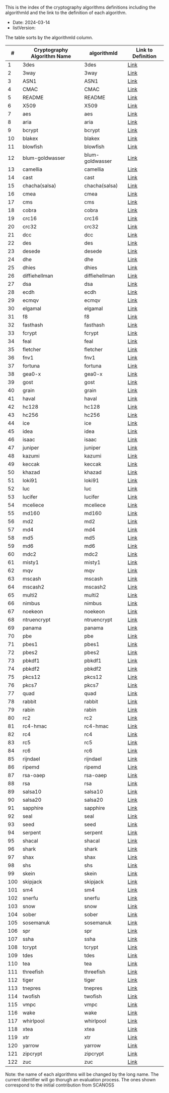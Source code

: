 This is the index of the cryptography algorithms definitions including the algorithmId and the link to the definition of each algorithm.

* Date: 2024-03-14
* listVersion:

The table sorts by the algorithmId column.

| **#** | **Cryptography Algorithm Name** | **algorithmId** | **Link to Definition** |
|-------|--------------------------------|-----------------|------------------------|
| 1     | 3des| 3des            | [Link](https://github.com/scanoss/crypto_algorithms_open_dataset/main/definitions_crypto_algorithms/list_definitions_crypto_algorithms/3des.yaml) |
| 2     | 3way | 3way            | [Link](https://github.com/scanoss/crypto_algorithms_open_dataset/main/definitions_crypto_algorithms/list_definitions_crypto_algorithms/3way.yaml) |
| 3     | ASN1 | ASN1            | [Link](https://github.com/scanoss/crypto_algorithms_open_dataset/main/definitions_crypto_algorithms/list_definitions_crypto_algorithms/ASN1.yaml) |
| 4     | CMAC | CMAC            | [Link](https://github.com/scanoss/crypto_algorithms_open_dataset/main/definitions_crypto_algorithms/list_definitions_crypto_algorithms/CMAC.yaml) |
| 5     | README | README          | [Link](https://github.com/scanoss/crypto_algorithms_open_dataset/main/definitions_crypto_algorithms/list_definitions_crypto_algorithms/README.md) |
| 6     | X509 | X509            | [Link](https://github.com/scanoss/crypto_algorithms_open_dataset/main/definitions_crypto_algorithms/list_definitions_crypto_algorithms/X509.yaml) |
| 7     | aes  | aes             | [Link](https://github.com/scanoss/crypto_algorithms_open_dataset/main/definitions_crypto_algorithms/list_definitions_crypto_algorithms/aes.yaml) |
| 8     | aria | aria            | [Link](https://github.com/scanoss/crypto_algorithms_open_dataset/main/definitions_crypto_algorithms/list_definitions_crypto_algorithms/aria.yaml) |
| 9     | bcrypt | bcrypt          | [Link](https://github.com/scanoss/crypto_algorithms_open_dataset/main/definitions_crypto_algorithms/list_definitions_crypto_algorithms/bcrypt.yaml) |
| 10    | blakex | blakex          | [Link](https://github.com/scanoss/crypto_algorithms_open_dataset/main/definitions_crypto_algorithms/list_definitions_crypto_algorithms/blakex.yaml) |
| 11    | blowfish | blowfish        | [Link](https://github.com/scanoss/crypto_algorithms_open_dataset/main/definitions_crypto_algorithms/list_definitions_crypto_algorithms/blowfish.yaml) |
| 12    | blum-goldwasser | blum-goldwasser | [Link](https://github.com/scanoss/crypto_algorithms_open_dataset/main/definitions_crypto_algorithms/list_definitions_crypto_algorithms/blum-goldwasser.yaml) |
| 13    | camellia | camellia        | [Link](https://github.com/scanoss/crypto_algorithms_open_dataset/main/definitions_crypto_algorithms/list_definitions_crypto_algorithms/camellia.yaml) |
| 14    | cast | cast            | [Link](https://github.com/scanoss/crypto_algorithms_open_dataset/main/definitions_crypto_algorithms/list_definitions_crypto_algorithms/cast.yaml) |
| 15    | chacha(salsa) | chacha(salsa)   | [Link](https://github.com/scanoss/crypto_algorithms_open_dataset/main/definitions_crypto_algorithms-list_definitions_crypto_algorithms/chacha(salsa).yaml) |
| 16    | cmea | cmea            | [Link](https://github.com/scanoss/crypto_algorithms_open_dataset/main/definitions_crypto_algorithms/list_definitions_crypto_algorithms/cmea.yaml) |
| 17    | cms     | cms          | [Link](https://github.com/scanoss/crypto_algorithms_open_dataset/main/definitions_crypto_algorithms/list_definitions_crypto_algorithms/cms.yaml) |
| 18    | cobra | cobra           | [Link](https://github.com/scanoss/crypto_algorithms_open_dataset/main/definitions_crypto_algorithms/list_definitions_crypto_algorithms/cobra.yaml) |
| 19    | crc16 | crc16           | [Link](https://github.com/scanoss/crypto_algorithms_open_dataset/main/definitions_crypto_algorithms/list_definitions_crypto_algorithms/crc16.yaml) |
| 20    | crc32 | crc32           | [Link](https://github.com/scanoss/crypto_algorithms_open_dataset/main/definitions_crypto_algorithms/list_definitions_crypto_algorithms/crc32.yaml) |
| 21    | dcc     | dcc     | [Link](https://github.com/scanoss/crypto_algorithms_open_dataset/main/definitions_crypto_algorithms/list_definitions_crypto_algorithms/dcc.yaml) |
| 22    | des     | des     | [Link](https://github.com/scanoss/crypto_algorithms_open_dataset/main/definitions_crypto_algorithms/list_definitions_crypto_algorithms/des.yaml) |
| 23    | desede | desede          | [Link](https://github.com/scanoss/crypto_algorithms_open_dataset/main/definitions_crypto_algorithms/list_definitions_crypto_algorithms/desede.yaml) |
| 24    | dhe     | dhe     | [Link](https://github.com/scanoss/crypto_algorithms_open_dataset/main/definitions_crypto_algorithms/list_definitions_crypto_algorithms/dhe.yaml) |
| 25    | dhies | dhies           | [Link](https://github.com/scanoss/crypto_algorithms_open_dataset/main/definitions_crypto_algorithms/list_definitions_crypto_algorithms/dhies.yaml) |
| 26    | diffiehellman | diffiehellman  | [Link](https://github.com/scanoss/crypto_algorithms_open_dataset/main/definitions_crypto_algorithms/list_definitions_crypto_algorithms/diffiehellman.yaml) |
| 27    | dsa     |dsa     | [Link](https://github.com/scanoss/crypto_algorithms_open_dataset/main/definitions_crypto_algorithms/list_definitions_crypto_algorithms/dsa.yaml) |
| 28    | ecdh | ecdh            | [Link](https://github.com/scanoss/crypto_algorithms_open_dataset/main/definitions_crypto_algorithms/list_definitions_crypto_algorithms/ecdh.yaml) |
| 29    | ecmqv | ecmqv           | [Link](https://github.com/scanoss/crypto_algorithms_open_dataset/main/definitions_crypto_algorithms/list_definitions_crypto_algorithms/ecmqv.yaml) |
| 30    | elgamal | elgamal         | [Link](https://github.com/scanoss/crypto_algorithms_open_dataset/main/definitions_crypto_algorithms/list_definitions_crypto_algorithms/elgamal.yaml) |
| 31    | f8    | f8    | [Link](https://github.com/scanoss/crypto_algorithms_open_dataset/main/definitions_crypto_algorithms/list_definitions_crypto_algorithms/f8.yaml) |
| 32    | fasthash | fasthash        | [Link](https://github.com/scanoss/crypto_algorithms_open_dataset/main/definitions_crypto_algorithms/list_definitions_crypto_algorithms/fasthash.yaml) |
| 33    | fcrypt | fcrypt          | [Link](https://github.com/scanoss/crypto_algorithms_open_dataset/main/definitions_crypto_algorithms/list_definitions_crypto_algorithms/fcrypt.yaml) |
| 34    | feal | feal            | [Link](https://github.com/scanoss/crypto_algorithms_open_dataset/main/definitions_crypto_algorithms/list_definitions_crypto_algorithms/feal.yaml) |
| 35    | fletcher | fletcher        | [Link](https://github.com/scanoss/crypto_algorithms_open_dataset/main/definitions_crypto_algorithms/list_definitions_crypto_algorithms/fletcher.yaml) |
| 36    | fnv1 | fnv1            | [Link](https://github.com/scanoss/crypto_algorithms_open_dataset/main/definitions_crypto_algorithms/list_definitions_crypto_algorithms/fnv1.yaml) |
| 37    | fortuna | fortuna         | [Link](https://github.com/scanoss/crypto_algorithms_open_dataset/main/definitions_crypto_algorithms/list_definitions_crypto_algorithms/fortuna.yaml) |
| 38    | gea0-x | gea0-x          | [Link](https://github.com/scanoss/crypto_algorithms_open_dataset/main/definitions_crypto_algorithms/list_definitions_crypto_algorithms/gea0-x.yaml) |
| 39    | gost | gost            | [Link](https://github.com/scanoss/crypto_algorithms_open_dataset/main/definitions_crypto_algorithms/list_definitions_crypto_algorithms/gost.yaml) |
| 40    | grain | grain           | [Link](https://github.com/scanoss/crypto_algorithms_open_dataset/main/definitions_crypto_algorithms/list_definitions_crypto_algorithms/grain.yaml) |
| 41    | haval | haval           | [Link](https://github.com/scanoss/crypto_algorithms_open_dataset/main/definitions_crypto_algorithms/list_definitions_crypto_algorithms/haval.yaml) |
| 42    | hc128 | hc128           | [Link](https://github.com/scanoss/crypto_algorithms_open_dataset/main/definitions_crypto_algorithms/list_definitions_crypto_algorithms/hc128.yaml) |
| 43    | hc256 | hc256           | [Link](https://github.com/scanoss/crypto_algorithms_open_dataset/main/definitions_crypto_algorithms/list_definitions_crypto_algorithms/hc256.yaml) |
| 44    | ice   |ice   | [Link](https://github.com/scanoss/crypto_algorithms_open_dataset/main/definitions_crypto_algorithms/list_definitions_crypto_algorithms/ice.yaml) |
| 45    | idea | idea            | [Link](https://github.com/scanoss/crypto_algorithms_open_dataset/main/definitions_crypto_algorithms/list_definitions_crypto_algorithms/idea.yaml) |
| 46    | isaac | isaac           | [Link](https://github.com/scanoss/crypto_algorithms_open_dataset/main/definitions_crypto_algorithms/list_definitions_crypto_algorithms/isaac.yaml) |
| 47    | juniper | juniper         | [Link](https://github.com/scanoss/crypto_algorithms_open_dataset/main/definitions_crypto_algorithms/list_definitions_crypto_algorithms/juniper.yaml) |
| 48    | kazumi | kazumi          | [Link](https://github.com/scanoss/crypto_algorithms_open_dataset/main/definitions_crypto_algorithms/list_definitions_crypto_algorithms/kazumi.yaml) |
| 49    | keccak | keccak          | [Link](https://github.com/scanoss/crypto_algorithms_open_dataset/main/definitions_crypto_algorithms/list_definitions_crypto_algorithms/keccak.yaml) |
| 50    | khazad | khazad          | [Link](https://github.com/scanoss/crypto_algorithms_open_dataset/main/definitions_crypto_algorithms/list_definitions_crypto_algorithms/khazad.yaml) |
| 51    | loki91 | loki91          | [Link](https://github.com/scanoss/crypto_algorithms_open_dataset/main/definitions_crypto_algorithms/list_definitions_crypto_algorithms/loki91.yaml) |
| 52    | luc     |luc     | [Link](https://github.com/scanoss/crypto_algorithms_open_dataset/main/definitions_crypto_algorithms/list_definitions_crypto_algorithms/luc.yaml) |
| 53    | lucifer | lucifer         | [Link](https://github.com/scanoss/crypto_algorithms_open_dataset/main/definitions_crypto_algorithms/list_definitions_crypto_algorithms/lucifer.yaml) |
| 54    | mceliece | mceliece        | [Link](https://github.com/scanoss/crypto_algorithms_open_dataset/main/definitions_crypto_algorithms/list_definitions_crypto_algorithms/mceliece.yaml) |
| 55    | md160 | md160           | [Link](https://github.com/scanoss/crypto_algorithms_open_dataset/main/definitions_crypto_algorithms/list_definitions_crypto_algorithms/md160.yaml) |
| 56    | md2     | md2     | [Link](https://github.com/scanoss/crypto_algorithms_open_dataset/main/definitions_crypto_algorithms/list_definitions_crypto_algorithms/md2.yaml) |
| 57    | md4     |md4     | [Link](https://github.com/scanoss/crypto_algorithms_open_dataset/main/definitions_crypto_algorithms/list_definitions_crypto_algorithms/md4.yaml) |
| 58    | md5     |md5     | [Link](https://github.com/scanoss/crypto_algorithms_open_dataset/main/definitions_crypto_algorithms/list_definitions_crypto_algorithms/md5.yaml) |
| 59    | md6     |md6     | [Link](https://github.com/scanoss/crypto_algorithms_open_dataset/main/definitions_crypto_algorithms/list_definitions_crypto_algorithms/md6.yaml) |
| 60    | mdc2 | mdc2            | [Link](https://github.com/scanoss/crypto_algorithms_open_dataset/main/definitions_crypto_algorithms/list_definitions_crypto_algorithms/mdc2.yaml) |
| 61    | misty1 | misty1          | [Link](https://github.com/scanoss/crypto_algorithms_open_dataset/main/definitions_crypto_algorithms/list_definitions_crypto_algorithms/misty1.yaml) |
| 62    | mqv     |mqv     | [Link](https://github.com/scanoss/crypto_algorithms_open_dataset/main/definitions_crypto_algorithms/list_definitions_crypto_algorithms/mqv.yaml) |
| 63    | mscash | mscash          | [Link](https://github.com/scanoss/crypto_algorithms_open_dataset/main/definitions_crypto_algorithms/list_definitions_crypto_algorithms/mscash.yaml) |
| 64    | mscash2 | mscash2         | [Link](https://github.com/scanoss/crypto_algorithms_open_dataset/main/definitions_crypto_algorithms/list_definitions_crypto_algorithms/mscash2.yaml) |
| 65    | multi2 | multi2          | [Link](https://github.com/scanoss/crypto_algorithms_open_dataset/main/definitions_crypto_algorithms/list_definitions_crypto_algorithms/multi2.yaml) |
| 66    | nimbus | nimbus          | [Link](https://github.com/scanoss/crypto_algorithms_open_dataset/main/definitions_crypto_algorithms/list_definitions_crypto_algorithms/nimbus.yaml) |
| 67    | noekeon | noekeon         | [Link](https://github.com/scanoss/crypto_algorithms_open_dataset/main/definitions_crypto_algorithms/list_definitions_crypto_algorithms/noekeon.yaml) |
| 68    | ntruencrypt | ntruencrypt    | [Link](https://github.com/scanoss/crypto_algorithms_open_dataset/main/definitions_crypto_algorithms/list_definitions_crypto_algorithms/ntruencrypt.yaml) |
| 69    | panama | panama          | [Link](https://github.com/scanoss/crypto_algorithms_open_dataset/main/definitions_crypto_algorithms/list_definitions_crypto_algorithms/panama.yaml) |
| 70    | pbe   |pbe   | [Link](https://github.com/scanoss/crypto_algorithms_open_dataset/main/definitions_crypto_algorithms/list_definitions_crypto_algorithms/pbe.yaml) |
| 71    | pbes1 | pbes1           | [Link](https://github.com/scanoss/crypto_algorithms_open_dataset/main/definitions_crypto_algorithms/list_definitions_crypto_algorithms/pbes1.yaml) |
| 72    | pbes2 | pbes2           | [Link](https://github.com/scanoss/crypto_algorithms_open_dataset/main/definitions_crypto_algorithms/list_definitions_crypto_algorithms/pbes2.yaml) |
| 73    | pbkdf1 | pbkdf1          | [Link](https://github.com/scanoss/crypto_algorithms_open_dataset/main/definitions_crypto_algorithms/list_definitions_crypto_algorithms/pbkdf1.yaml) |
| 74    | pbkdf2 | pbkdf2          | [Link](https://github.com/scanoss/crypto_algorithms_open_dataset/main/definitions_crypto_algorithms/list_definitions_crypto_algorithms/pbkdf2.yaml) |
| 75    | pkcs12 | pkcs12          | [Link](https://github.com/scanoss/crypto_algorithms_open_dataset/main/definitions_crypto_algorithms/list_definitions_crypto_algorithms/pkcs12.yaml) |
| 76    | pkcs7 | pkcs7           | [Link](https://github.com/scanoss/crypto_algorithms_open_dataset/main/definitions_crypto_algorithms/list_definitions_crypto_algorithms/pkcs7.yaml) |
| 77    | quad | quad            | [Link](https://github.com/scanoss/crypto_algorithms_open_dataset/main/definitions_crypto_algorithms/list_definitions_crypto_algorithms/quad.yaml) |
| 78    | rabbit | rabbit          | [Link](https://github.com/scanoss/crypto_algorithms_open_dataset/main/definitions_crypto_algorithms/list_definitions_crypto_algorithms/rabbit.yaml) |
| 79    | rabin | rabin           | [Link](https://github.com/scanoss/crypto_algorithms_open_dataset/main/definitions_crypto_algorithms/list_definitions_crypto_algorithms/rabin.yaml) |
| 80    | rc2   | rc2   | [Link](https://github.com/scanoss/crypto_algorithms_open_dataset/main/definitions_crypto_algorithms/list_definitions_crypto_algorithms/rc2.yaml) |
| 81    | rc4-hmac | rc4-hmac        | [Link](https://github.com/scanoss/crypto_algorithms_open_dataset/main/definitions_crypto_algorithms/list_definitions_crypto_algorithms/rc4-hmac.yaml) |
| 82    | rc4 | rc4             | [Link](https://github.com/scanoss/crypto_algorithms_open_dataset/main/definitions_crypto_algorithms/list_definitions_crypto_algorithms/rc4.yaml) |
| 83    | rc5 | rc5             | [Link](https://github.com/scanoss/crypto_algorithms_open_dataset/main/definitions_crypto_algorithms/list_definitions_crypto_algorithms/rc5.yaml) |
| 84    | rc6 | rc6             | [Link](https://github.com/scanoss/crypto_algorithms_open_dataset/main/definitions_crypto_algorithms/list_definitions_crypto_algorithms/rc6.yaml) |
| 85    | rijndael | rijndael        | [Link](https://github.com/scanoss/crypto_algorithms_open_dataset/main/definitions_crypto_algorithms/list_definitions_crypto_algorithms/rijndael.yaml) |
| 86    | ripemd | ripemd          | [Link](https://github.com/scanoss/crypto_algorithms_open_dataset/main/definitions_crypto_algorithms/list_definitions_crypto_algorithms/ripemd.yaml) |
| 87    | rsa-oaep | rsa-oaep        | [Link](https://github.com/scanoss/crypto_algorithms_open_dataset/main/definitions_crypto_algorithms/list_definitions_crypto_algorithms/rsa-oaep.yaml) |
| 88    | rsa | rsa             | [Link](https://github.com/scanoss/crypto_algorithms_open_dataset/main/definitions_crypto_algorithms/list_definitions_crypto_algorithms/rsa.yaml) |
| 89    | salsa10 | salsa10         | [Link](https://github.com/scanoss/crypto_algorithms_open_dataset/main/definitions_crypto_algorithms/list_definitions_crypto_algorithms/salsa10.yaml) |
| 90    | salsa20 | salsa20         | [Link](https://github.com/scanoss/crypto_algorithms_open_dataset/main/definitions_crypto_algorithms/list_definitions_crypto_algorithms/salsa20.yaml) |
| 91    | sapphire | sapphire        | [Link](https://github.com/scanoss/crypto_algorithms_open_dataset/main/definitions_crypto_algorithms/list_definitions_crypto_algorithms/sapphire.yaml) |
| 92    | seal | seal            | [Link](https://github.com/scanoss/crypto_algorithms_open_dataset/main/definitions_crypto_algorithms/list_definitions_crypto_algorithms/seal.yaml) |
| 93    | seed | seed            | [Link](https://github.com/scanoss/crypto_algorithms_open_dataset/main/definitions_crypto_algorithms/list_definitions_crypto_algorithms/seed.yaml) |
| 94    | serpent | serpent         | [Link](https://github.com/scanoss/crypto_algorithms_open_dataset/main/definitions_crypto_algorithms/list_definitions_crypto_algorithms/serpent.yaml) |
| 95    | shacal | shacal          | [Link](https://github.com/scanoss/crypto_algorithms_open_dataset/main/definitions_crypto_algorithms/list_definitions_crypto_algorithms/shacal.yaml) |
| 96    | shark | shark           | [Link](https://github.com/scanoss/crypto_algorithms_open_dataset/main/definitions_crypto_algorithms/list_definitions_crypto_algorithms/shark.yaml) |
| 97    | shax | shax           | [Link](https://github.com/scanoss/crypto_algorithms_open_dataset/main/definitions_crypto_algorithms/list_definitions_crypto_algorithms/shax.yaml) |
| 98    | shs | shs           | [Link](https://github.com/scanoss/crypto_algorithms_open_dataset/main/definitions_crypto_algorithms/list_definitions_crypto_algorithms/shs.yaml) |
| 99    | skein | skein           | [Link](https://github.com/scanoss/crypto_algorithms_open_dataset/main/definitions_crypto_algorithms/list_definitions_crypto_algorithms/skein.yaml) |
| 100    | skipjack | skipjack        | [Link](https://github.com/scanoss/crypto_algorithms_open_dataset/main/definitions_crypto_algorithms/list_definitions_crypto_algorithms/skipjack.yaml) |
| 101   | sm4     | sm4     | [Link](https://github.com/scanoss/crypto_algorithms_open_dataset/main/definitions_crypto_algorithms/list_definitions_crypto_algorithms/sm4.yaml) |
| 102   | snerfu     | snerfu     | [Link](https://github.com/scanoss/crypto_algorithms_open_dataset/main/definitions_crypto_algorithms/list_definitions_crypto_algorithms/snerfu.yaml) |
| 103   | snow     | snow     | [Link](https://github.com/scanoss/crypto_algorithms_open_dataset/main/definitions_crypto_algorithms/list_definitions_crypto_algorithms/snow.yaml) |
| 104   | sober     | sober     | [Link](https://github.com/scanoss/crypto_algorithms_open_dataset/main/definitions_crypto_algorithms/list_definitions_crypto_algorithms/sober.yaml) |
| 105   | sosemanuk | sosemanuk       | [Link](https://github.com/scanoss/crypto_algorithms_open_dataset/main/definitions_crypto_algorithms/list_definitions_crypto_algorithms/sosemanuk.yaml) |
| 106   | spr | spr         | [Link](https://github.com/scanoss/crypto_algorithms_open_dataset/main/definitions_crypto_algorithms/list_definitions_crypto_algorithms/spr.yaml) |
| 107   | ssha | ssha          | [Link](https://github.com/scanoss/crypto_algorithms_open_dataset/main/definitions_crypto_algorithms/list_definitions_crypto_algorithms/ssha.yaml) |
| 108   | tcrypt | tcrypt          | [Link](https://github.com/scanoss/crypto_algorithms_open_dataset/main/definitions_crypto_algorithms/list_definitions_crypto_algorithms/tcrypt.yaml) |
| 109   | tdes | tdes        | [Link](https://github.com/scanoss/crypto_algorithms_open_dataset/main/definitions_crypto_algorithms/list_definitions_crypto_algorithms/tdes.yaml) |
| 110   | tea     | tea     | [Link](https://github.com/scanoss/crypto_algorithms_open_dataset/main/definitions_crypto_algorithms/list_definitions_crypto_algorithms/tea.yaml) |
| 111   | threefish | threefish       | [Link](https://github.com/scanoss/crypto_algorithms_open_dataset/main/definitions_crypto_algorithms/list_definitions_crypto_algorithms/threefish.yaml) |
| 112   | tiger | tiger           | [Link](https://github.com/scanoss/crypto_algorithms_open_dataset/main/definitions_crypto_algorithms/list_definitions_crypto_algorithms/tiger.yaml) |
| 113   | tnepres | tnepres       | [Link](https://github.com/scanoss/crypto_algorithms_open_dataset/main/definitions_crypto_algorithms/list_definitions_crypto_algorithms/tnepres.yaml) |
| 114   | twofish | twofish         | [Link](https://github.com/scanoss/crypto_algorithms_open_dataset/main/definitions_crypto_algorithms/list_definitions_crypto_algorithms/twofish.yaml) |
| 115   | vmpc    | vmpc    | [Link](https://github.com/scanoss/crypto_algorithms_open_dataset/main/definitions_crypto_algorithms/list_definitions_crypto_algorithms/vmpc.yaml) |
| 116   | wake    | wake    | [Link](https://github.com/scanoss/crypto_algorithms_open_dataset/main/definitions_crypto_algorithms/list_definitions_crypto_algorithms/wake.yaml) |
| 117   | whirlpool | whirlpool       | [Link](https://github.com/scanoss/crypto_algorithms_open_dataset/main/definitions_crypto_algorithms/list_definitions_crypto_algorithms/whirlpool.yaml) |
| 118   | xtea | xtea         | [Link](https://github.com/scanoss/crypto_algorithms_open_dataset/main/definitions_crypto_algorithms/list_definitions_crypto_algorithms/xtea.yaml) |
| 119   | xtr | xtr         | [Link](https://github.com/scanoss/crypto_algorithms_open_dataset/main/definitions_crypto_algorithms/list_definitions_crypto_algorithms/xtr.yaml) |
| 120   | yarrow | yarrow         | [Link](https://github.com/scanoss/crypto_algorithms_open_dataset/main/definitions_crypto_algorithms/list_definitions_crypto_algorithms/yarrow.yaml) |
| 121   | zipcrypt | zipcrypt        | [Link](https://github.com/scanoss/crypto_algorithms_open_dataset/main/definitions_crypto_algorithms/list_definitions_crypto_algorithms/zipcrypt.yaml) |
| 122   | zuc | zuc             | [Link](https://github.com/scanoss/crypto_algorithms_open_dataset/main/definitions_crypto_algorithms/list_definitions_crypto_algorithms/zuc.yaml) |

Note: the name of each algorithms will be changed by the long name. The current identifier will go thorugh an evaluation process. The ones shown correspond to the initial contribution from SCANOSS
